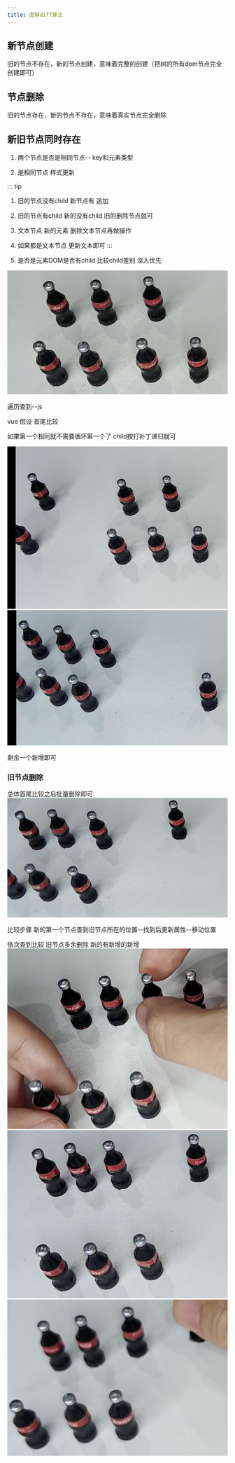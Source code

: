 ```yaml
---
title: 图解diff算法
---
```


## 新节点创建 

旧的节点不存在，新的节点创建，意味着完整的创建（把树的所有dom节点完全创建即可）

## 节点删除

旧的节点存在，新的节点不存在，意味着真实节点完全删除

## 新旧节点同时存在


1. 两个节点是否是相同节点-- key和元素类型

2. 是相同节点 样式更新

::: tip
1. 旧的节点没有child  新节点有 追加


2. 旧的节点有child 新的没有child 旧的删除节点就可


3. 文本节点  新的元素  删除文本节点再做操作

4. 如果都是文本节点 更新文本即可
:::


3. 是否是元素DOM是否有child 比较child差别  深入优先


![child新增节点](./images/WechatIMG17.png)

遍历查到--js

vue 假设 首尾比较
 
如果第一个相同就不需要循环第一个了 child按打补丁递归就可

![首尾比较1](./images/WechatIMG18.png)
![首尾比较2](./images/WechatIMG19.png)

剩余一个新增即可

### 旧节点删除
总体首尾比较之后批量删除即可
![老节点删除](./images/WechatIMG20.png)

比较步骤
新的第一个节点查到旧节点所在的位置--找到后更新属性--移动位置

依次查到比较 旧节点多余删除  新的有新增的新增
![查到旧节点](./images/WechatIMG21.png)
![移动旧节点](./images/WechatIMG22.png)
![比较 多余删除](./images/WechatIMG23.png)



